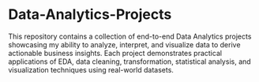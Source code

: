 # Data-Analytics-Projects
This repository contains a collection of end-to-end Data Analytics projects showcasing my ability to analyze, interpret, and visualize data to derive actionable business insights. Each project demonstrates practical applications of EDA, data cleaning, transformation, statistical analysis, and visualization techniques using real-world datasets.  
